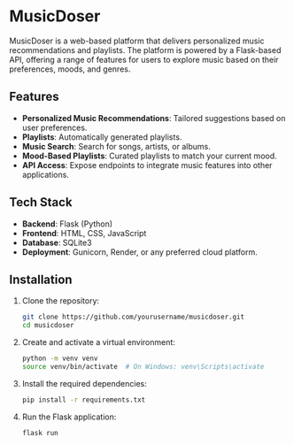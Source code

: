 # MusicDoser

MusicDoser is a web-based platform that delivers personalized music recommendations and playlists. The platform is powered by a Flask-based API, offering a range of features for users to explore music based on their preferences, moods, and genres.

## Features

- **Personalized Music Recommendations**: Tailored suggestions based on user preferences.
- **Playlists**: Automatically generated playlists.
- **Music Search**: Search for songs, artists, or albums.
- **Mood-Based Playlists**: Curated playlists to match your current mood.
- **API Access**: Expose endpoints to integrate music features into other applications.

## Tech Stack

- **Backend**: Flask (Python)
- **Frontend**: HTML, CSS, JavaScript
- **Database**: SQLite3 
- **Deployment**: Gunicorn, Render, or any preferred cloud platform.

## Installation

1. Clone the repository:

   ```bash
   git clone https://github.com/yourusername/musicdoser.git
   cd musicdoser
    ```
2. Create and activate a virtual environment:

   ```bash
   python -m venv venv  
   source venv/bin/activate  # On Windows: venv\Scripts\activate
   ```
3. Install the required dependencies:

   ```bash
   pip install -r requirements.txt  

4. Run the Flask application:
   ```bash
   flask run
   ```